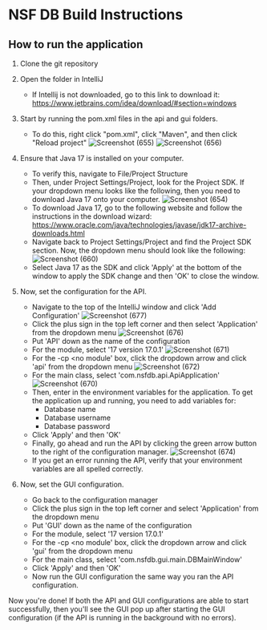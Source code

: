 # NSF DB Build Instructions

## How to run the application

1. Clone the git repository

2. Open the folder in IntelliJ
    - If Intellij is not downloaded, go to this link to download it: https://www.jetbrains.com/idea/download/#section=windows 
    
3. Start by running the pom.xml files in the api and gui folders.
    - To do this, right click "pom.xml", click "Maven", and then click "Reload project"
    ![Screenshot (655)](https://user-images.githubusercontent.com/74464395/146044032-c03901f1-a216-4eba-bf04-46e0a7b1597c.png)
    ![Screenshot (656)](https://user-images.githubusercontent.com/74464395/146044237-4de492c5-a717-4a8c-bdcf-1328043ed233.png)

4. Ensure that Java 17 is installed on your computer.
    - To verify this, navigate to File/Project Structure
    - Then, under Project Settings/Project, look for the Project SDK. If your dropdown menu looks like the following, then you need to download Java 17 onto your computer.
    ![Screenshot (654)](https://user-images.githubusercontent.com/74464395/146043381-3b8dc070-d756-4df3-b811-3aefbfc31799.png)
    - To download Java 17, go to the following website and follow the instructions in the download wizard: https://www.oracle.com/java/technologies/javase/jdk17-archive-downloads.html
    - Navigate back to Project Settings/Project and find the Project SDK section. Now, the dropdown menu should look like the following:
    ![Screenshot (660)](https://user-images.githubusercontent.com/74464395/146047086-95f27fe1-09bf-45b1-841d-89b2d3707a86.png)
    - Select Java 17 as the SDK and click 'Apply' at the bottom of the window to apply the SDK change and then 'OK' to close the window.
    
5. Now, set the configuration for the API.
    - Navigate to the top of the IntelliJ window and click 'Add Configuration'
    ![Screenshot (677)](https://user-images.githubusercontent.com/74464395/146064926-810dbb4f-7801-455f-8db8-18bb8b21c927.png)
    - Click the plus sign in the top left corner and then select 'Application' from the dropdown menu 
    ![Screenshot (676)](https://user-images.githubusercontent.com/74464395/146064527-c3815136-92b6-4e5b-9a4f-534dee355bd4.png)
    - Put 'API' down as the name of the configuration
    - For the module, select '17 version 17.0.1'
    ![Screenshot (671)](https://user-images.githubusercontent.com/74464395/146056563-deb6854c-79b1-43de-a953-a1de608dee38.png)
    - For the -cp <no module' box, click the dropdown arrow and click 'api' from the dropdown menu
    ![Screenshot (672)](https://user-images.githubusercontent.com/74464395/146056822-95937f9c-d464-4dfb-b5e6-c31f1d57bc85.png)
    - For the main class, select 'com.nsfdb.api.ApiApplication'
    ![Screenshot (670)](https://user-images.githubusercontent.com/74464395/146056116-dc7d9953-7e5d-410b-9490-96e795c64fd5.png)
    - Then, enter in the environment variables for the application. To get the application up and running, you need to add variables for:
      - Database name
      - Database username
      - Database password
    - Click 'Apply' and then 'OK'
    - Finally, go ahead and run the API by clicking the green arrow button to the right of the configuration manager.
    ![Screenshot (674)](https://user-images.githubusercontent.com/74464395/146060110-c0723a37-31bd-432d-8125-fde03392c579.png)
    - If you get an error running the API, verify that your environment variables are all spelled correctly.

6. Now, set the GUI configuration.
   - Go back to the configuration manager
   - Click the plus sign in the top left corner and select 'Application' from the dropdown menu
   - Put 'GUI' down as the name of the configuration
   - For the module, select '17 version 17.0.1'
   - For the -cp <no module' box, click the dropdown arrow and click 'gui' from the dropdown menu
   - For the main class, select 'com.nsfdb.gui.main.DBMainWindow'
   - Click 'Apply' and then 'OK'
   - Now run the GUI configuration the same way you ran the API configuration.

Now you're done! If both the API and GUI configurations are able to start successfully, then you'll see the GUI pop up after starting the GUI configuration (if the API is running in the background with no errors).
